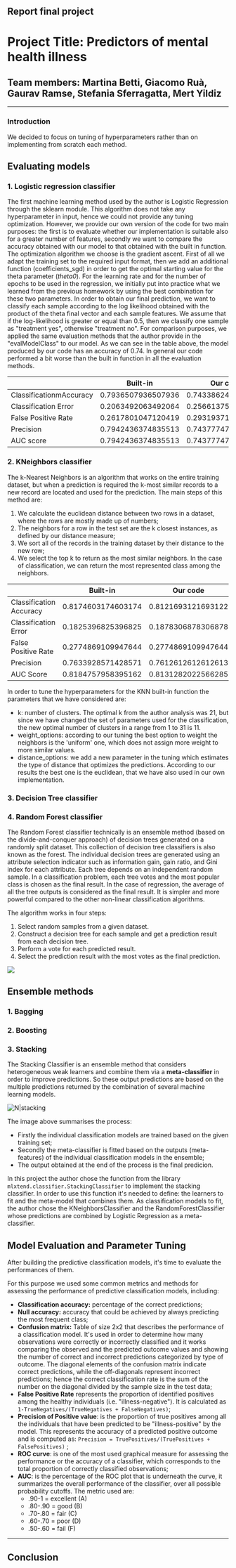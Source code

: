 
## Report final project 

# Project Title: Predictors of mental health illness

## Team members: Martina Betti, Giacomo Ruà, Gaurav Ramse, Stefania Sferragatta, Mert Yildiz

---------------------------------------------------------------------------------------------------------------

### Introduction
We decided to focus on tuning of hyperparameters rather than on implementing from scratch each method.

## Evaluating models 

### 1. Logistic regression classifier

The first machine learning method used by the author is Logistic Regression through the sklearn module. This algorithm does not take any hyperparameter in input, hence we could not provide any tuning optimization. However, we provide our own version of the code for two main purposes: the first is to evaluate whether our implementation is suitable also for a greater number of features, secondly we want to compare the accuracy obtained with our model to that obtained with the built in function. The optimization algorithm we choose is the gradient ascent.
First of all we adapt the training set to the required input format, then we add an additional function (coefficients_sgd) in order to get the optimal starting value for the theta parameter (*theta0*). For the learning rate and for the number of epochs to be used in the regression, we initially put into practice what we learned from the previous homework by using the best combination for these two parameters. 
In order to obtain our final prediction, we want to classify each sample according to the log likelihood obtained with the product of the theta final vector and each sample features. We assume that if the log-likelihood is greater or equal than 0.5, then we classify one sample as "treatment yes", otherwise "treatment no". 
For comparison purposes, we applied the same evaluation methods that the author provide in the "evalModelClass" to our model.  As we can see in the table above, the model produced by our code has an accuracy of 0.74. In general our code performed a bit worse than the built in function in all the evaluation methods. 

|                         | Built-in           | Our code           |
| ----------------------- | ------------------ | ------------------ |
| ClassificationmAccuracy | 0.7936507936507936 | 0.7433862433862434 |
| Classification Error    | 0.2063492063492064 | 0.2566137566137566 |
| False Positive Rate     | 0.2617801047120419 | 0.2931937172774869 |
| Precision               | 0.7942436374835513 | 0.7437774729120586 |
| AUC score               | 0.7942436374835513 | 0.7437774729120586 |


### 2. KNeighbors classifier
The k-Nearest Neighbors is an algorithm that works on the entire training dataset, but when a prediction is required the k-most similar records to a new record are located and used for the prediction.
The main steps of this method are:
1. We calculate the euclidean distance between two rows in a dataset, where the rows are mostly made up of numbers;
2. The neighbors for a row in the test set are the k closest instances, as defined by our distance measure;
3. We sort all of the records in the training dataset by their distance to the new row;
4. We select the top k to return as the most similar neighbors. In the case of classification, we can return the most represented class among the neighbors.

|                       |Built-in           |Our code          |
|-----------------------|-------------------|------------------|
|Classification Accuracy| 0.8174603174603174|0.8121693121693122|
|Classification Error   | 0.1825396825396825|0.1878306878306878|
|False Positive Rate    | 0.2774869109947644|0.2774869109947644|
|Precision              | 0.7633928571428571|0.7612612612612613|
|AUC Score              | 0.8184757958395162|0.8131282022566285|

In order to tune the hyperparameters for the KNN built-in function the parameters that we have considered are:
 - k: number of clusters. The optimal k from the author analysis was 21, but since we have changed the set of parameters used for the classification, the new optimal number of clusters in a range from 1 to 31 is 11.
 - weight_options: according to our tuning the best option to weight the neighbors is the 'uniform' one, which does not assign more weight to more similar values.
 - distance_options: we add a new parameter in the tuning which estimates the type of distance that optimizes the predictions. According to our results the best one is the euclidean, that we have also used in our own implementation. 


### 3. Decision Tree classifier





### 4. Random Forest classifier

The Random Forest classifier technically is an ensemble method (based on the divide-and-conquer approach) of decision trees generated on a randomly split dataset. This collection of decision tree classifiers is also known as the forest. The individual decision trees are generated using an attribute selection indicator such as information gain, gain ratio, and Gini index for each attribute. Each tree depends on an independent random sample. In a classification problem, each tree votes and the most popular class is chosen as the final result. In the case of regression, the average of all the tree outputs is considered as the final result. It is simpler and more powerful compared to the other non-linear classification algorithms.

The algorithm works in four steps:

1. Select random samples from a given dataset.
2. Construct a decision tree for each sample and get a prediction result from each decision tree.
3. Perform a vote for each predicted result.
4. Select the prediction result with the most votes as the final prediction.

<img src="https://github.com/martinabetti-97/fds/blob/main/methods_documentation/images/pics/RF3.png">



## Ensemble methods 


### 1. Bagging 

 
### 2. Boosting 


### 3. Stacking
The Stacking Classifier is an ensemble method that considers heterogeneous weak learners and combine them via a **meta-classifier** in order to improve predictions. So these output predictions are based on the multiple predictions returned by the combination of several machine learning models.


![N|stacking](http://rasbt.github.io/mlxtend/user_guide/classifier/StackingClassifier_files/stackingclassification_overview.png)

The image above summarises the process: 
* Firstly the individual classification models are trained based on the given training set; 
* Secondly the meta-classifier is fitted based on the outputs (meta-features) of the individual classification models in the ensemble;
* The output obtained at the end of the process is the final predicion.

In this project the author chose the function from the library ```mlxtend.classifier.StackingClassifier``` to implement the stacking classifier. 
In order to use this function it's needed to define: the learners to fit and the meta-model that combines them. 
As classification models to fit, the author chose the KNeighborsClassifier and the RandomForestClassifier whose predictions are combined by Logistic Regression as a meta-classifier. 


## Model Evaluation and Parameter Tuning
After building the predictive classification models, 
it's time to evaluate the performances of them.

For this purpose we used some common metrics and methods for assessing the performance of predictive classification models, including:
* **Classification accuracy:** percentage of the correct predictions;
* **Null accuracy:** accuracy that could be achieved by always predicting the most frequent class;
* **Confusion matrix:** Table of size 2x2 that describes the performance of a classification model. It's used in order to determine how many observations were correctly or incorrectly classified and it works comparing the observed and the predicted outcome values and showing the number of correct and incorrect predictions categorized by type of outcome. The diagonal elements of the confusion matrix indicate correct predictions, while the off-diagonals represent incorrect predictions; hence the correct classification rate is the sum of the number on the diagonal divided by the sample size in the test data;
* **False Positive Rate** represents the proportion of identified positives among the healthy individuals (i.e. "illness-negative"). It is calculated as ```1-TrueNegatives/(TrueNegatives + FalseNegatives)```;
* **Precision of Positive value**: is the proportion of true positives among all the individuals that have been predicted to be "illness-positive" by the model. This represents the accuracy of a predicted positive outcome and is computed as: ```Precision = TruePositives/(TruePositives + FalsePositives)``` ;
* **ROC curve**: is one of the most used graphical measure for assessing the performance or the accuracy of a classifier, which corresponds to the total proportion of correctly classified observations;
* **AUC**: is the percentage of the ROC plot that is underneath the curve, it summarizes the overall performance of the classifier, over all possible probability cutoffs. The metric used are:
    - .90-1 = excellent (A)
    - .80-.90 = good (B)
    - .70-.80 = fair (C)
    - .60-.70 = poor (D)
    - .50-.60 = fail (F)

---------------------------------------------------------------------------------------------------------------------------------------------------------------
## Conclusion
